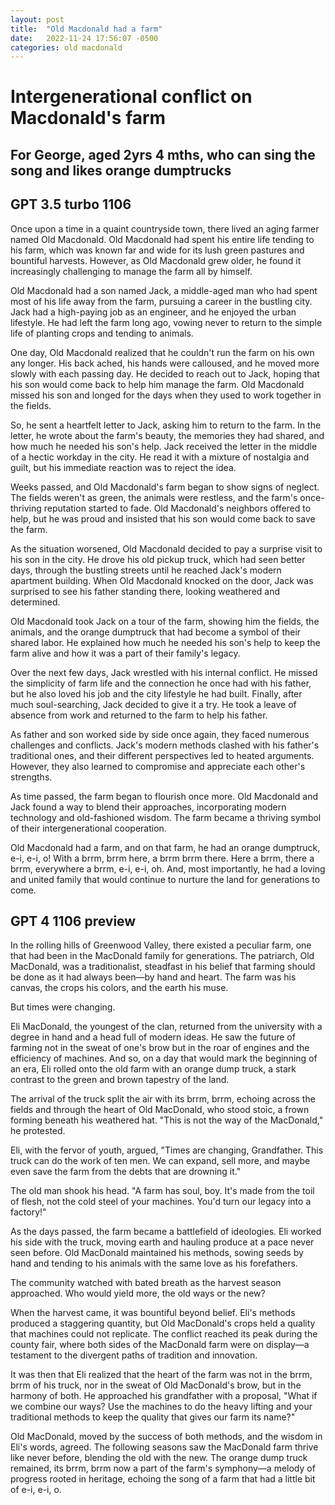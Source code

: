 ```yaml
---
layout: post
title:  "Old Macdonald had a farm"
date:   2022-11-24 17:56:07 -0500
categories: old macdonald
---
```

# Intergenerational conflict on Macdonald's farm
## For George, aged 2yrs 4 mths, who can sing the song and likes orange dumptrucks

## GPT 3.5 turbo 1106

Once upon a time in a quaint countryside town, there lived an aging farmer named Old Macdonald. Old Macdonald had spent his entire life tending to his farm, which was known far and wide for its lush green pastures and bountiful harvests. However, as Old Macdonald grew older, he found it increasingly challenging to manage the farm all by himself.

Old Macdonald had a son named Jack, a middle-aged man who had spent most of his life away from the farm, pursuing a career in the bustling city. Jack had a high-paying job as an engineer, and he enjoyed the urban lifestyle. He had left the farm long ago, vowing never to return to the simple life of planting crops and tending to animals.

One day, Old Macdonald realized that he couldn't run the farm on his own any longer. His back ached, his hands were calloused, and he moved more slowly with each passing day. He decided to reach out to Jack, hoping that his son would come back to help him manage the farm. Old Macdonald missed his son and longed for the days when they used to work together in the fields.

So, he sent a heartfelt letter to Jack, asking him to return to the farm. In the letter, he wrote about the farm's beauty, the memories they had shared, and how much he needed his son's help. Jack received the letter in the middle of a hectic workday in the city. He read it with a mixture of nostalgia and guilt, but his immediate reaction was to reject the idea.

Weeks passed, and Old Macdonald's farm began to show signs of neglect. The fields weren't as green, the animals were restless, and the farm's once-thriving reputation started to fade. Old Macdonald's neighbors offered to help, but he was proud and insisted that his son would come back to save the farm.

As the situation worsened, Old Macdonald decided to pay a surprise visit to his son in the city. He drove his old pickup truck, which had seen better days, through the bustling streets until he reached Jack's modern apartment building. When Old Macdonald knocked on the door, Jack was surprised to see his father standing there, looking weathered and determined.

Old Macdonald took Jack on a tour of the farm, showing him the fields, the animals, and the orange dumptruck that had become a symbol of their shared labor. He explained how much he needed his son's help to keep the farm alive and how it was a part of their family's legacy.

Over the next few days, Jack wrestled with his internal conflict. He missed the simplicity of farm life and the connection he once had with his father, but he also loved his job and the city lifestyle he had built. Finally, after much soul-searching, Jack decided to give it a try. He took a leave of absence from work and returned to the farm to help his father.

As father and son worked side by side once again, they faced numerous challenges and conflicts. Jack's modern methods clashed with his father's traditional ones, and their different perspectives led to heated arguments. However, they also learned to compromise and appreciate each other's strengths.

As time passed, the farm began to flourish once more. Old Macdonald and Jack found a way to blend their approaches, incorporating modern technology and old-fashioned wisdom. The farm became a thriving symbol of their intergenerational cooperation.

Old Macdonald had a farm, and on that farm, he had an orange dumptruck, e-i, e-i, o! With a brrm, brrm here, a brrm brrm there. Here a brrm, there a brrm, everywhere a brrm, e-i, e-i, oh. And, most importantly, he had a loving and united family that would continue to nurture the land for generations to come.

## GPT 4 1106 preview



In the rolling hills of Greenwood Valley, there existed a peculiar farm, one that had been in the MacDonald family for generations. The patriarch, Old MacDonald, was a traditionalist, steadfast in his belief that farming should be done as it had always been—by hand and heart. The farm was his canvas, the crops his colors, and the earth his muse.

But times were changing.

Eli MacDonald, the youngest of the clan, returned from the university with a degree in hand and a head full of modern ideas. He saw the future of farming not in the sweat of one's brow but in the roar of engines and the efficiency of machines. And so, on a day that would mark the beginning of an era, Eli rolled onto the old farm with an orange dump truck, a stark contrast to the green and brown tapestry of the land.

The arrival of the truck split the air with its brrm, brrm, echoing across the fields and through the heart of Old MacDonald, who stood stoic, a frown forming beneath his weathered hat. "This is not the way of the MacDonald," he protested.

Eli, with the fervor of youth, argued, "Times are changing, Grandfather. This truck can do the work of ten men. We can expand, sell more, and maybe even save the farm from the debts that are drowning it."

The old man shook his head. "A farm has soul, boy. It's made from the toil of flesh, not the cold steel of your machines. You'd turn our legacy into a factory!"

As the days passed, the farm became a battlefield of ideologies. Eli worked his side with the truck, moving earth and hauling produce at a pace never seen before. Old MacDonald maintained his methods, sowing seeds by hand and tending to his animals with the same love as his forefathers.

The community watched with bated breath as the harvest season approached. Who would yield more, the old ways or the new?

When the harvest came, it was bountiful beyond belief. Eli's methods produced a staggering quantity, but Old MacDonald's crops held a quality that machines could not replicate. The conflict reached its peak during the county fair, where both sides of the MacDonald farm were on display—a testament to the divergent paths of tradition and innovation.

It was then that Eli realized that the heart of the farm was not in the brrm, brrm of his truck, nor in the sweat of Old MacDonald's brow, but in the harmony of both. He approached his grandfather with a proposal, "What if we combine our ways? Use the machines to do the heavy lifting and your traditional methods to keep the quality that gives our farm its name?"

Old MacDonald, moved by the success of both methods, and the wisdom in Eli's words, agreed. The following seasons saw the MacDonald farm thrive like never before, blending the old with the new. The orange dump truck remained, its brrm, brrm now a part of the farm's symphony—a melody of progress rooted in heritage, echoing the song of a farm that had a little bit of e-i, e-i, o.
